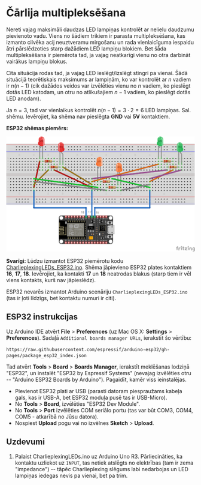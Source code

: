 # Čārlija multipleksēšana

Nereti vajag maksimāli daudzas LED lampiņas kontrolēt ar nelielu 
daudzumu pievienoto vadu. Viens no šādiem trikiem ir
parasta multipleksēšana, kas izmanto cilvēka acij neuztveramu 
mirgošanu un rada vienlaicīguma 
iespaidu ātri pārslēdzoties starp dažādiem LED lampiņu blokiem.
Bet šāda multipleksēšana ir piemērota tad, ja vajag 
neatkarīgi vienu no otra darbināt vairākus lampiņu blokus. 

Cita situācija rodas tad, ja vajag LED ieslēgt/izslēgt 
stingri pa vienai. Šādā situācijā teorētiskais 
maksimums ar lampiņām, ko var kontrolēt ar $n$ vadiem 
ir $n(n-1)$ (cik dažādos veidos var izvēlēties vienu 
no $n$ vadiem, ko pieslēgt dotās LED katodam, un otru 
no atlikušajiem $n-1$ vadiem, ko pieslēgt dotās 
LED anodam). 

Ja $n=3$, tad var vienlaikus kontrolēt $n(n-1) = 3 \cdot 2 = 6$ 
LED lampiņas. Sal. shēmu. 
Ievērojiet, ka shēma nav pieslēgta **GND** vai **5V** kontaktiem. 

**ESP32 shēmas piemērs:** 

![](CharlieplexingLEDs_bb.png)

**Svarīgi:** Lūdzu izmantot ESP32 piemērotu kodu 
[CharlieplexingLEDs_ESP32.ino](CharlieplexingLEDs_ESP32/CharlieplexingLEDs_ESP32.ino). 
Shēma jāpievieno ESP32 plates kontaktiem **16**, **17**, **18**. 
Ievērojiet, ka kontakti **17** un **18** neatrodas blakus (starp tiem ir vēl
viens kontakts, kurš nav jāpieslēdz).

ESP32 nevarēs izmantot Arduino scenāriju ``CharlieplexingLEDs_ESP32.ino`` 
(tas ir ļoti līdzīgs, bet kontaktu numuri ir citi). 




## ESP32 instrukcijas

Uz Arduino IDE atvērt **File** > **Preferences** (uz Mac OS X: **Settings** > **Preferences**). 
Sadaļā ``Additional boards manager URLs``, ierakstīt šo vērtību:
```
https://raw.githubusercontent.com/espressif/arduino-esp32/gh-pages/package_esp32_index.json
```

Tad atvērt **Tools** > **Board** > **Boards Manager**, ierakstīt meklēšanas lodziņā 
"ESP32", un instalēt "ESP32 by Espressif Systems" (nevajag izvēlēties
otru -- "Arduino ESP32 Boards by Arduino"). 
Pagaidīt, kamēr viss ieinstalējas.

* Pievienot ESP32 plati ar USB (parasti datoram piespraužams 
  kabeļa gals, kas ir USB-A, bet ESP32 moduļa pusē tas 
  ir USB-Micro). 
* No **Tools** > **Board**, izvēlēties "ESP32 Dev Module".
* No **Tools** > **Port** izvēlēties COM seriālo portu 
  (tas var būt COM3, COM4, COM5 - atkarībā no Jūsu datora). 
* Nospiest **Upload** pogu vai no izvēlnes **Sketch** > **Upload**.



## Uzdevumi

1. Palaist CharlieplexingLEDs.ino uz Arduino Uno R3. 
   Pārliecināties, ka kontaktu uzliekot uz ``INPUT``, tas netiek
   atslēgts no elektrības (tam ir zema "impedance") -- tāpēc 
   Charlieplexing slēgums labi nedarbojas un LED lampiņas iedegas nevis pa 
   vienai, bet pa trim.